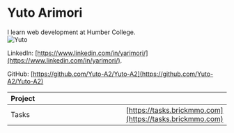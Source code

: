 # Yuto Arimori
I learn web development at Humber College.  
   ![Yuto](https://github.com/Yuto-A2/fork/blob/main/images/yutoA2.jpg)

LinkedIn: [https://www.linkedin.com/in/yarimori/](https://www.linkedin.com/in/yarimori/).  

GitHub: [https://github.com/Yuto-A2/Yuto-A2](https://github.com/Yuto-A2/Yuto-A2)  

| Project | | 
|:-----------|------------:|
| Tasks       | [https://tasks.brickmmo.com](https://tasks.brickmmo.com)        | 
